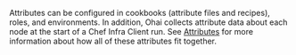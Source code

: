 Attributes can be configured in cookbooks (attribute files and recipes),
roles, and environments. In addition, Ohai collects attribute data about
each node at the start of a Chef Infra Client run. See
[Attributes](/attributes/) for more information about how all of
these attributes fit together.